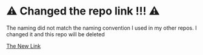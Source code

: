 # ⚠️ Changed the repo link !!! ⚠️
The naming did not match the naming convention I used in my other repos. I changed it and this repo will be deleted

[The New Link](https://github.com/nti-trainee/s09-t03-php)
